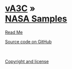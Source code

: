 [vA3C](../index.html ) &raquo;<br>[NASA Samples]( ./index.html )
=================================================================================================

<p id=rm >
	<a href=JavaScript:displayPage("#readme.md#rm"); >Read Me</a>
</p>

<i class="fa fa-github"></i> [Source code on GitHub]( https://github.com/va3c/3d-warehouse-samples )  
<br>
<br>

<i class="fa fa-copy"></i> [Copyright and license]( https://github.com/va3c/va3c.github.io/blob/master/LICENSE )